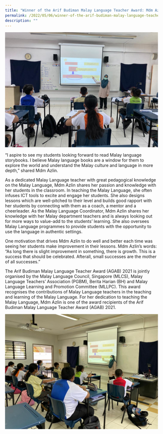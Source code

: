 ```yaml
---
title: "Winner of the Arif Budiman Malay Language Teacher Award: Mdm Azlin"
permalink: /2022/05/06/winner-of-the-arif-budiman-malay-language-teacher-award-mdm-azlin/
description: ""
---
```

![](/images/Azlin-1-Banner.jpeg)

“I aspire to see my students looking forward to read Malay language storybooks. I believe Malay language books are a window for them to explore the world and understand the Malay culture and language in more depth,” shared Mdm Azlin.

As a dedicated Malay Language teacher with great pedagogical knowledge on the Malay Language, Mdm Azlin shares her passion and knowledge with her students in the classroom. In teaching the Malay Language, she often infuses ICT tools to excite and engage her students. She also designs lessons which are well-pitched to their level and builds good rapport with her students by connecting with them as a coach, a mentor and a cheerleader. As the Malay Language Coordinator, Mdm Azlin shares her knowledge with her Malay department teachers and is always looking out for more ways to value-add to the students’ learning. She also oversees Malay Language programmes to provide students with the opportunity to use the language in authentic settings.

One motivation that drives Mdm Azlin to do well and better each time was seeing her students make improvement in their lessons. Mdm Azlin’s words: “As long there is slight improvement in something, there is growth. This is a success that should be celebrated. Afterall, small successes are the mother of all successes.”

The Arif Budiman Malay Language Teacher Award (AGAB) 2021 is jointly organised by the Malay Language Council, Singapore (MLCS), Malay Language Teachers’ Association (PGBM), Berita Harian (BH) and Malay Language Learning and Promotion Committee (MLLPC). This award recognises the contributions of Malay Language teachers in the teaching and learning of the Malay Language. For her dedication to teaching the Malay Language, Mdm Azlin is one of the award recipients of the Arif Budiman Malay Language Teacher Award (AGAB) 2021.

![](/images/Azlin-2.jpeg)